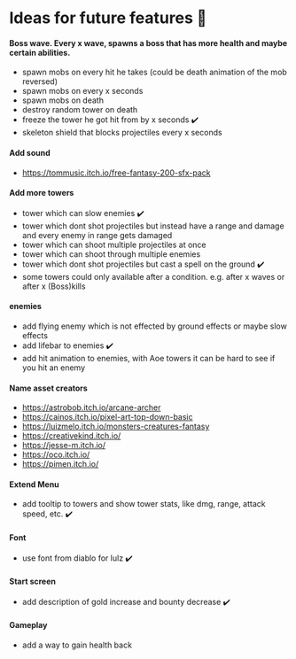 # Ideas for future features :100:

#### Boss wave. Every x wave, spawns a boss that has more health and maybe certain abilities.

- spawn mobs on every hit he takes (could be death animation of the mob reversed)
- spawn mobs on every x seconds
- spawn mobs on death
- destroy random tower on death
- freeze the tower he got hit from by x seconds :heavy_check_mark:
- skeleton shield that blocks projectiles every x seconds

#### Add sound

- https://tommusic.itch.io/free-fantasy-200-sfx-pack

#### Add more towers

- tower which can slow enemies :heavy_check_mark:
- tower which dont shot projectiles but instead have a range and damage and every enemy in range gets damaged
- tower which can shoot multiple projectiles at once
- tower which can shoot through multiple enemies
- tower which dont shot projectiles but cast a spell on the ground :heavy_check_mark:
- some towers could only available after a condition. e.g. after x waves or after x (Boss)kills

#### enemies

- add flying enemy which is not effected by ground effects or maybe slow effects
- add lifebar to enemies :heavy_check_mark:
- add hit animation to enemies, with Aoe towers it can be hard to see if you hit an enemy

#### Name asset creators

- https://astrobob.itch.io/arcane-archer
- https://cainos.itch.io/pixel-art-top-down-basic
- https://luizmelo.itch.io/monsters-creatures-fantasy
- https://creativekind.itch.io/
- https://jesse-m.itch.io/
- https://oco.itch.io/
- https://pimen.itch.io/

#### Extend Menu

- add tooltip to towers and show tower stats, like dmg, range, attack speed, etc. :heavy_check_mark:

#### Font

- use font from diablo for lulz :heavy_check_mark:

#### Start screen

- add description of gold increase and bounty decrease :heavy_check_mark:

#### Gameplay

- add a way to gain health back
